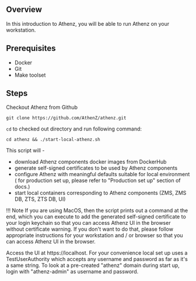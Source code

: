 ## Overview
In this introduction to Athenz, you will be able to run Athenz on your workstation.

## Prerequisites
* Docker
* Git
* Make toolset

## Steps

Checkout Athenz from Github
```shell
git clone https://github.com/AthenZ/athenz.git
```
`cd` to checked out directory and run following command:
```shell
cd athenz && ./start-local-athenz.sh
```
   
This script will -
   
- download Athenz components docker images from DockerHub
- generate self-signed certificates to be used by Athenz components
- configure Athenz with meaningful defaults suitable for local environment ( for production set up, please refer to "Production set up" section of docs.)
- start local containers corresponding to Athenz components (ZMS, ZMS DB, ZTS, ZTS DB, UI)

!!! Note 
    If you are using MacOS, then the script prints out a command at the end, which you can execute to add the generated self-signed certificate to your login keychain
    so that you can access Athenz UI in the browser without certificate warning.
    If you don't want to do that, please follow appropriate instructions for your workstation and / or browser so that you can access Athenz UI in the browser.

Access the UI at https://localhost. For your convenience local set up uses a TestUserAuthority which accepts any username and password as far as it's a same string. 
To look at a pre-created "athenz" domain during start up, login with "athenz-admin" as username and password.


